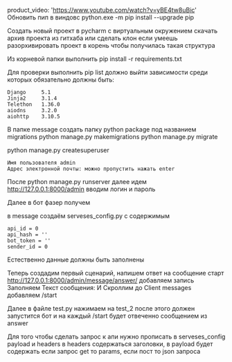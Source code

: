 product_video: 'https://www.youtube.com/watch?v=yBE4tw8uBic'
Обновить пип в виндовс
python.exe -m pip install --upgrade pip

Создать новый проект в pycharm c виртуальным окружением
скачать архив проекта из гитхаба или сделать клон если умеешь
разорхивировать проект в корень чтобы получилась такая структура 

Из корневой папки выполнить
pip install -r requirements.txt

Для проверки выполнить pip list должно выйти зависимости среди которых обязательно должны быть:

    Django     5.1
    Jinja2     3.1.4
    Telethon   1.36.0
    aiodns     3.2.0
    aiohttp    3.10.5




В папке message создать папку python package под названием migrations
python manage.py makemigrations
python manage.py migrate

python manage.py createsuperuser

    Имя пользователя admin
    Адрес электронной почты: можно пропустить нажать enter

После python manage.py runserver далее идем http://127.0.0.1:8000/admin вводим логин и пароль

Далее в бот фазер получем 

в message создаём serveses_config.py с содержимым 

    api_id = 0
    api_hash = ''
    bot_token = ''
    sender_id = 0

Естественно данные должны быть заполнены 

Теперь создадим первый сценарий, напишем ответ на сообщение старт
http://127.0.0.1:8000/admin/message/answer/ добавляем запись 
Заполняем Текст сообщения:
И Скроллим до Client messages добавляем /start

Далее в файле test.py нажимаем на test_2 
после этого должен запустится бот и на каждый /start будет отвеченно сообщением из answer

Для того чтобы сделать запрос к апи нужно прописать в serveses_config payload и headers в headers содержаться заголовки,
в payload будет содержать если запрос get то params, если пост то json запроса

